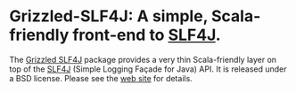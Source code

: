 Grizzled-SLF4J: A simple, Scala-friendly front-end to [SLF4J][].
================================================================

The [Grizzled SLF4J][grizzled-slf4j] package provides a very thin
Scala-friendly layer on top of the [SLF4J][] (Simple Logging Façade for
Java) API. It is released under a BSD license. Please see the
[web site][grizzled-slf4j] for details.

[grizzled-slf4j]: http://bmc.github.com/grizzled-slf4j/
[SLF4J]: http://slf4j.org/
